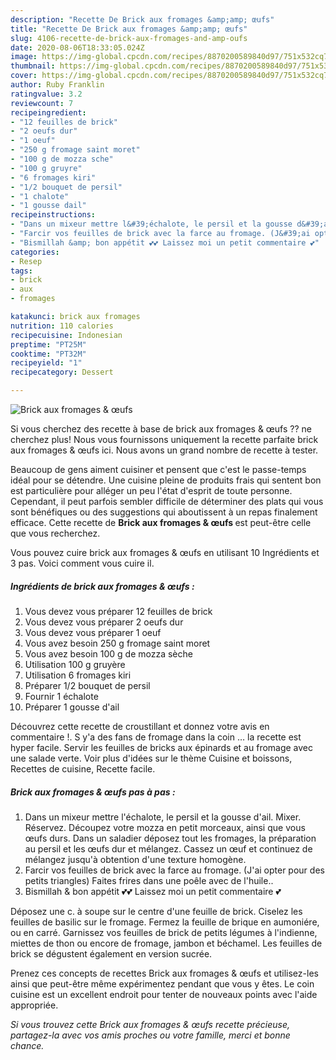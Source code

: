 ```yaml
---
description: "Recette De Brick aux fromages &amp;amp; œufs"
title: "Recette De Brick aux fromages &amp;amp; œufs"
slug: 4106-recette-de-brick-aux-fromages-and-amp-oufs
date: 2020-08-06T18:33:05.024Z
image: https://img-global.cpcdn.com/recipes/8870200589840d97/751x532cq70/brick-aux-fromages-oeufs-photo-principale-de-la-recette.jpg
thumbnail: https://img-global.cpcdn.com/recipes/8870200589840d97/751x532cq70/brick-aux-fromages-oeufs-photo-principale-de-la-recette.jpg
cover: https://img-global.cpcdn.com/recipes/8870200589840d97/751x532cq70/brick-aux-fromages-oeufs-photo-principale-de-la-recette.jpg
author: Ruby Franklin
ratingvalue: 3.2
reviewcount: 7
recipeingredient:
- "12 feuilles de brick"
- "2 oeufs dur"
- "1 oeuf"
- "250 g fromage saint moret"
- "100 g de mozza sche"
- "100 g gruyre"
- "6 fromages kiri"
- "1/2 bouquet de persil"
- "1 chalote"
- "1 gousse dail"
recipeinstructions:
- "Dans un mixeur mettre l&#39;échalote, le persil et la gousse d&#39;ail. Mixer. Réservez. Découpez votre mozza en petit morceaux, ainsi que vous œufs durs. Dans un saladier déposez tout les fromages, la préparation au persil et les œufs dur et mélangez. Cassez un œuf et continuez de mélangez jusqu&#39;à obtention d&#39;une texture homogène."
- "Farcir vos feuilles de brick avec la farce au fromage. (J&#39;ai opter pour des petits triangles) Faites frires dans une poêle avec de l&#39;huile.."
- "Bismillah &amp; bon appétit 💕💕 Laissez moi un petit commentaire 💕"
categories:
- Resep
tags:
- brick
- aux
- fromages

katakunci: brick aux fromages 
nutrition: 110 calories
recipecuisine: Indonesian
preptime: "PT25M"
cooktime: "PT32M"
recipeyield: "1"
recipecategory: Dessert

---
```



![Brick aux fromages &amp; œufs](https://img-global.cpcdn.com/recipes/8870200589840d97/751x532cq70/brick-aux-fromages-oeufs-photo-principale-de-la-recette.jpg)

Si vous cherchez des recette à base de brick aux fromages &amp; œufs ?? ne cherchez plus! Nous vous fournissons uniquement la recette parfaite brick aux fromages &amp; œufs ici. Nous avons un grand nombre de recette à tester.

Beaucoup de gens aiment cuisiner et pensent que c'est le passe-temps idéal pour se détendre. Une cuisine pleine de produits frais qui sentent bon est particulière pour alléger un peu l'état d'esprit de toute personne. Cependant, il peut parfois sembler difficile de déterminer des plats qui vous sont bénéfiques ou des suggestions qui aboutissent à un repas finalement efficace. Cette recette de <strong> Brick aux fromages &amp; œufs </strong> est peut-être celle que vous recherchez.

<!--inarticleads1-->

Vous pouvez cuire brick aux fromages &amp; œufs en utilisant 10 Ingrédients et 3 pas. Voici comment vous cuire il.

##### Ingrédients de brick aux fromages &amp; œufs :

1. Vous devez vous préparer 12 feuilles de brick
1. Vous devez vous préparer 2 oeufs dur
1. Vous devez vous préparer 1 oeuf
1. Vous avez besoin 250 g fromage saint moret
1. Vous avez besoin 100 g de mozza sèche
1. Utilisation 100 g gruyère
1. Utilisation 6 fromages kiri
1. Préparer 1/2 bouquet de persil
1. Fournir 1 échalote
1. Préparer 1 gousse d&#39;ail


Découvrez cette recette de croustillant et donnez votre avis en commentaire !. S y&#39;a des fans de fromage dans la coin … la recette est hyper facile. Servir les feuilles de bricks aux épinards et au fromage avec une salade verte. Voir plus d&#39;idées sur le thème Cuisine et boissons, Recettes de cuisine, Recette facile. 

<!--inarticleads2-->

##### Brick aux fromages &amp; œufs pas à pas :

1. Dans un mixeur mettre l&#39;échalote, le persil et la gousse d&#39;ail. Mixer. Réservez. Découpez votre mozza en petit morceaux, ainsi que vous œufs durs. Dans un saladier déposez tout les fromages, la préparation au persil et les œufs dur et mélangez. Cassez un œuf et continuez de mélangez jusqu&#39;à obtention d&#39;une texture homogène.
1. Farcir vos feuilles de brick avec la farce au fromage. (J&#39;ai opter pour des petits triangles) Faites frires dans une poêle avec de l&#39;huile..
1. Bismillah &amp; bon appétit 💕💕 Laissez moi un petit commentaire 💕


Déposez une c. à soupe sur le centre d&#39;une feuille de brick. Ciselez les feuilles de basilic sur le fromage. Fermez la feuille de brique en aumoniére, ou en carré. Garnissez vos feuilles de brick de petits légumes à l&#39;indienne, miettes de thon ou encore de fromage, jambon et béchamel. Les feuilles de brick se dégustent également en version sucrée. 

<!--inarticleads1-->

<p>
Prenez ces concepts de recettes Brick aux fromages &amp; œufs et utilisez-les ainsi que peut-être même expérimentez pendant que vous y êtes. Le coin cuisine est un excellent endroit pour tenter de nouveaux points avec l'aide appropriée.
</p>

<p>
<i>Si vous trouvez cette Brick aux fromages &amp; œufs recette précieuse, partagez-la avec vos amis proches ou votre famille, merci et bonne chance.</i>
</p>
